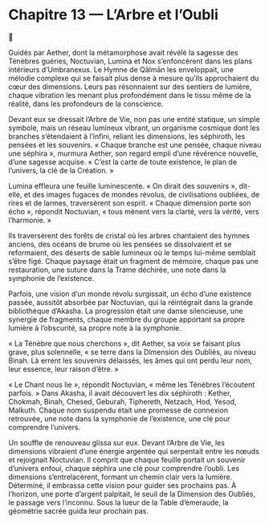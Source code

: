 # Chapitre 13 — L’Arbre et l’Oubli

🌌

Guidés par Aether, dont la métamorphose avait révélé la sagesse des Ténèbres guéries, Noctuvian, Lumina et Nox s’enfoncèrent dans les plans intérieurs d’Umbranexus. Le Hymne de Qālmān les enveloppait, une mélodie complexe qui se faisait plus dense à mesure qu’ils approchaient du cœur des dimensions. Leurs pas résonnaient sur des sentiers de lumière, chaque vibration les menant plus profondément dans le tissu même de la réalité, dans les profondeurs de la conscience.

Devant eux se dressait l’Arbre de Vie, non pas une entité statique, un simple symbole, mais un réseau lumineux vibrant, un organisme cosmique dont les branches s’étendaient à l’infini, reliant les dimensions, les séphiroth, les pensées et les souvenirs. « Chaque branche est une pensée, chaque niveau une séphira », murmura Aether, son regard empli d’une révérence nouvelle, d’une sagesse acquise. « C’est la carte de toute existence, le plan de l’univers, la clé de la Création. »

Lumina effleura une feuille luminescente. « On dirait des souvenirs », dit-elle, et des images fugaces de mondes révolus, de civilisations oubliées, de rires et de larmes, traversèrent son esprit. « Chaque dimension porte son écho », répondit Noctuvian, « tous mènent vers la clarté, vers la vérité, vers l’harmonie. »

Ils traversèrent des forêts de cristal où les arbres chantaient des hymnes anciens, des océans de brume où les pensées se dissolvaient et se reformaient, des déserts de sable lumineux où le temps lui-même semblait s’être figé. Chaque paysage était un fragment de mémoire, chaque pas une restauration, une suture dans la Trame déchirée, une note dans la symphonie de l’existence.

Parfois, une vision d’un monde révolu surgissait, un écho d’une existence passée, aussitôt absorbée par Noctuvian, qui la réintégrait dans la grande bibliothèque d’Akasha. La progression était une danse silencieuse, une synergie de fragments, chaque membre du groupe apportant sa propre lumière à l’obscurité, sa propre note à la symphonie.

« La Ténèbre que nous cherchons », dit Aether, sa voix se faisant plus grave, plus solennelle, « se terre dans la Dimension des Oubliés, au niveau Binah. Là errent les souvenirs délaissés, les âmes qui ont perdu leur nom, leur essence, leur raison d’être. »

« Le Chant nous lie », répondit Noctuvian, « même les Ténèbres l’écoutent parfois. » Dans Akasha, il avait découvert les dix séphiroth : Kether, Chokmah, Binah, Chesed, Geburah, Tiphereth, Netzach, Hod, Yesod, Malkuth. Chaque nom suspendu était une promesse de connexion retrouvée, une note dans la symphonie de l’existence, une clé pour comprendre l’univers.

Un souffle de renouveau glissa sur eux. Devant l’Arbre de Vie, les dimensions vibraient d’une énergie argentée qui serpentait entre les nœuds et rejoignait Noctuvian. Il comprit que chaque feuille portait un souvenir d’univers enfoui, chaque séphira une clé pour comprendre l’oubli. Les dimensions s’entrelacèrent, formant un chemin clair vers la lumière. Déterminé, il embrassa cette vision pour guider ses prochains pas. À l’horizon, une porte d’argent palpitait, le seuil de la Dimension des Oubliés, le passage vers l’inconnu.
Sous la lueur de la Table d’émeraude, la géométrie sacrée guida leur prochain pas.
